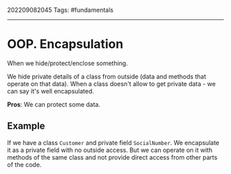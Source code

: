 202209082045
Tags: #fundamentals

--- 
# OOP. Encapsulation
When we hide/protect/enclose something.

We hide private details of a class from outside (data and methods that operate on that data). When a class doesn't allow to get private data - we can say it's well encapsulated.

**Pros**: We can protect some data.

## Example
If we have a class `Customer` and private field `SocialNumber`. We encapsulate it as a private field with no outside access. But we can operate on it with methods of the same class and not provide direct access from other parts of the code.
